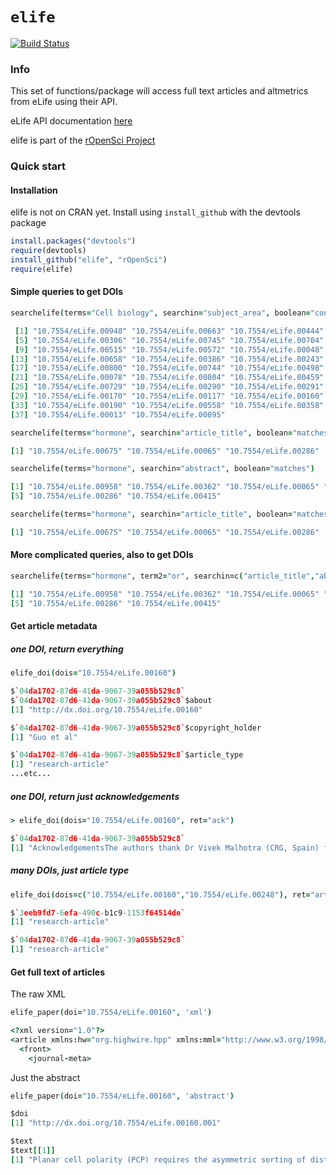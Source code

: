 # `elife`

[![Build Status](https://api.travis-ci.org/ropensci/elife.png)](https://travis-ci.org/ropensci/elife)

### Info

This set of functions/package will access full text articles and altmetrics from eLife using their API. 

eLife API documentation [here](http://dev.elifesciences.org/)

elife is part of the [rOpenSci Project](http://ropensci.github.com)

### Quick start


#### Installation

elife is not on CRAN yet. Install using `install_github` with the devtools package

```R
install.packages("devtools")
require(devtools)
install_github("elife", "rOpenSci")
require(elife)
```

#### Simple queries to get DOIs

```coffee
searchelife(terms="Cell biology", searchin="subject_area", boolean="contains")

 [1] "10.7554/eLife.00948" "10.7554/eLife.00663" "10.7554/eLife.00444" "10.7554/eLife.00242"
 [5] "10.7554/eLife.00306" "10.7554/eLife.00745" "10.7554/eLife.00704" "10.7554/eLife.00308"
 [9] "10.7554/eLife.00515" "10.7554/eLife.00572" "10.7554/eLife.00048" "10.7554/eLife.00102"
[13] "10.7554/eLife.00658" "10.7554/eLife.00386" "10.7554/eLife.00243" "10.7554/eLife.00205"
[17] "10.7554/eLife.00800" "10.7554/eLife.00744" "10.7554/eLife.00498" "10.7554/eLife.00415"
[21] "10.7554/eLife.00078" "10.7554/eLife.00804" "10.7554/eLife.00459" "10.7554/eLife.00903"
[25] "10.7554/eLife.00729" "10.7554/eLife.00290" "10.7554/eLife.00291" "10.7554/eLife.00571"
[29] "10.7554/eLife.00170" "10.7554/eLife.00117" "10.7554/eLife.00160" "10.7554/eLife.00422"
[33] "10.7554/eLife.00190" "10.7554/eLife.00558" "10.7554/eLife.00358" "10.7554/eLife.00324"
[37] "10.7554/eLife.00013" "10.7554/eLife.00895"
```

```coffee
searchelife(terms="hormone", searchin="article_title", boolean="matches")

[1] "10.7554/eLife.00675" "10.7554/eLife.00065" "10.7554/eLife.00286"
```

```coffee
searchelife(terms="hormone", searchin="abstract", boolean="matches")

[1] "10.7554/eLife.00958" "10.7554/eLife.00362" "10.7554/eLife.00065" "10.7554/eLife.00675"
[5] "10.7554/eLife.00286" "10.7554/eLife.00415"
```

```coffee
searchelife(terms="hormone", searchin="article_title", boolean="matches")

[1] "10.7554/eLife.00675" "10.7554/eLife.00065" "10.7554/eLife.00286"
```

#### More complicated queries, also to get DOIs

```coffee
searchelife(terms="hormone", term2="or", searchin=c("article_title","abstract"), boolean="matches")

[1] "10.7554/eLife.00958" "10.7554/eLife.00362" "10.7554/eLife.00065" "10.7554/eLife.00675"
[5] "10.7554/eLife.00286" "10.7554/eLife.00415"
```

#### Get article metadata

##### one DOI, return everything

```coffee
elife_doi(dois="10.7554/eLife.00160")

$`04da1702-87d6-41da-9067-39a055b529c8`
$`04da1702-87d6-41da-9067-39a055b529c8`$about
[1] "http://dx.doi.org/10.7554/eLife.00160"

$`04da1702-87d6-41da-9067-39a055b529c8`$copyright_holder
[1] "Guo et al"

$`04da1702-87d6-41da-9067-39a055b529c8`$article_type
[1] "research-article"
...etc...
```

##### one DOI, return just acknowledgements

```coffee
> elife_doi(dois="10.7554/eLife.00160", ret="ack")

$`04da1702-87d6-41da-9067-39a055b529c8`
[1] "AcknowledgementsThe authors thank Dr Vivek Malhotra (CRG, Spain) for kindly providing the constructs of GST-PKD2-KD and GST-PKD3-KD; Dr Juan S. Bonifacino (NIH) for kindly providing the constructs for Yeast-two-hybrid analysis; Dr Stuart Kornfeld (Washington University in St. Louis) for kindly providing regents for purify the AP-1 complex; Ann Fischer and Michelle Richner for tissue culture support; Devon Jensen for providing various constructs of PCP signaling receptors; Kanika Pahuja and Pengcheng Zhang for comments on the manuscript. Y.G is an Associate of the HHMI, G.Z. is an HFSP fellow and R.S. is an Investigator of the HHMI and a Senior Fellow of the Miller Institute, University of California, Berkeley."
```

##### many DOIs, just article type

```coffee
elife_doi(dois=c("10.7554/eLife.00160","10.7554/eLife.00248"), ret="article_type")

$`3eeb9fd7-6efa-490c-b1c9-1153f64514de`
[1] "research-article"

$`04da1702-87d6-41da-9067-39a055b529c8`
[1] "research-article"
```

#### Get full text of articles

The raw XML

```coffee
elife_paper(doi="10.7554/eLife.00160", 'xml')
```

```coffee
<?xml version="1.0"?>
<article xmlns:hw="org.highwire.hpp" xmlns:mml="http://www.w3.org/1998/Math/MathML" xmlns:xsi="http://www.w3.org/2001/XMLSchema-instance" xmlns:oasis="http://www.niso.org/standards/z39-96/ns/oasis-exchange/table" xmlns:ref="http://schema.highwire.org/Reference" xmlns:hwp="http://schema.highwire.org/Journal" xmlns:l="http://schema.highwire.org/Linking" xmlns:r="http://schema.highwire.org/Revision" xmlns:xlink="http://www.w3.org/1999/xlink" xmlns:a="http://www.w3.org/2005/Atom" xmlns:x="http://www.w3.org/1999/xhtml" xmlns:app="http://www.w3.org/2007/app" xmlns:nlm="http://schema.highwire.org/NLM/Journal" xmlns:c="http://schema.highwire.org/Compound" xmlns:hpp="http://schema.highwire.org/Publishing" article-type="research-article" xml:lang="en">
  <front>
    <journal-meta>
```

Just the abstract

```coffee
elife_paper(doi="10.7554/eLife.00160", 'abstract')
```

```coffee
$doi
[1] "http://dx.doi.org/10.7554/eLife.00160.001"

$text
$text[[1]]
[1] "Planar cell polarity (PCP) requires the asymmetric sorting of distinct signaling receptors to distal and proximal surfaces of polarized epithelial cells. We have examined the transport of one PCP signaling protein, Vangl2, from the trans Golgi network (TGN) in mammalian cells. Using siRNA knockdown experiments, we find that the GTP-binding protein, Arfrp1, and the clathrin adaptor complex 1 (AP-1) are required for Vangl2 transport from the TGN. In contrast, TGN export of Frizzled 6, which localizes to the opposing epithelial surface from Vangl2, does not depend on Arfrp1 or AP-1. Mutagenesis studies identified a YYXXF sorting signal in the C-terminal cytosolic domain of Vangl2 that is required for Vangl2 traffic and interaction with the Î¼ subunit of AP-1. We propose that Arfrp1 exposes a binding site on AP-1 that recognizes the Vangl2 sorting motif for capture into a transport vesicle destined for the proximal surface of a polarized epithelial cell."
```